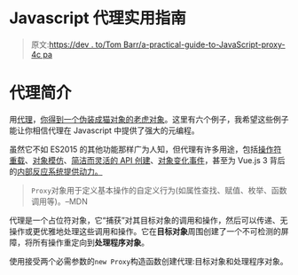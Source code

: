 # Javascript 代理实用指南

> 原文:[https://dev . to/Tom Barr/a-practical-guide-to-JavaScript-proxy-4c pa](https://dev.to/tombarr/a-practical-guide-to-javascript-proxy-4cpa)

# [](#introduction-to-proxy)代理简介

用[代理](https://developer.mozilla.org/en-US/docs/Web/JavaScript/Reference/Global_Objects/Proxy)，[你得到一个伪装成猫对象的老虎对象](https://blog.bitsrc.io/a-practical-guide-to-es6-proxy-229079c3c2f0)。这里有六个例子，我希望这些例子能让你相信代理在 Javascript 中提供了强大的元编程。

虽然它不如 ES2015 的其他功能那样广为人知，但代理有许多用途，包括[操作符重载](https://hackernoon.com/introducing-javascript-es6-proxies-1327419ab413)、[对象模仿](https://en.wikipedia.org/wiki/Mock_object)、[简洁而灵活的 API 创建](https://medium.com/dailyjs/how-to-use-javascript-proxies-for-fun-and-profit-365579d4a9f8)、[对象变化事件](https://github.com/sindresorhus/on-change)，甚至为 Vue.js 3 背后的[内部反应系统提供动力。](https://medium.com/@gustojs/vuejs-3-and-other-top-news-from-q-a-event-with-core-vue-devs-c9834946ae7b)

> `Proxy`对象用于定义基本操作的自定义行为(如属性查找、赋值、枚举、函数调用等)。–MDN

代理是一个占位符对象，它“捕获”对其目标对象的调用和操作，然后可以传递、无操作或更优雅地处理这些调用和操作。它在**目标对象**周围创建了一个不可检测的屏障，将所有操作重定向到**处理程序对象**。

使用接受两个必需参数的`new Proxy`构造函数创建代理:目标对象和处理程序对象。